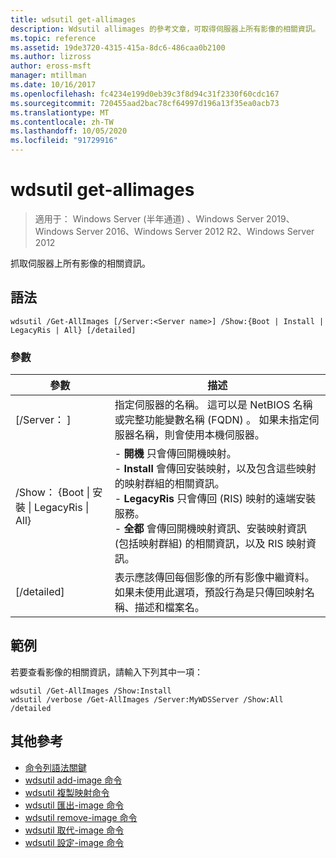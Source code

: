 ```yaml
---
title: wdsutil get-allimages
description: Wdsutil allimages 的參考文章，可取得伺服器上所有影像的相關資訊。
ms.topic: reference
ms.assetid: 19de3720-4315-415a-8dc6-486caa0b2100
ms.author: lizross
author: eross-msft
manager: mtillman
ms.date: 10/16/2017
ms.openlocfilehash: fc4234e199d0eb39c3f8d94c31f2330f60cdc167
ms.sourcegitcommit: 720455aad2bac78cf64997d196a13f35ea0acb73
ms.translationtype: MT
ms.contentlocale: zh-TW
ms.lasthandoff: 10/05/2020
ms.locfileid: "91729916"
---
```

# <a name="wdsutil-get-allimages"></a>wdsutil get-allimages

> 適用于： Windows Server (半年通道) 、Windows Server 2019、Windows Server 2016、Windows Server 2012 R2、Windows Server 2012

抓取伺服器上所有影像的相關資訊。

## <a name="syntax"></a>語法
```
wdsutil /Get-AllImages [/Server:<Server name>] /Show:{Boot | Install | LegacyRis | All} [/detailed]
```
### <a name="parameters"></a>參數
|參數|描述|
|-------|--------|
|[/Server： <Server name> ]|指定伺服器的名稱。 這可以是 NetBIOS 名稱或完整功能變數名稱 (FQDN) 。 如果未指定伺服器名稱，則會使用本機伺服器。|
|/Show： {Boot &#124; 安裝 &#124; LegacyRis &#124; All}|-   **開機** 只會傳回開機映射。<br />-   **Install** 會傳回安裝映射，以及包含這些映射的映射群組的相關資訊。<br />-   **LegacyRis** 只會傳回 (RIS) 映射的遠端安裝服務。<br />-   **全都** 會傳回開機映射資訊、安裝映射資訊 (包括映射群組) 的相關資訊，以及 RIS 映射資訊。|
|[/detailed]|表示應該傳回每個影像的所有影像中繼資料。 如果未使用此選項，預設行為是只傳回映射名稱、描述和檔案名。|
## <a name="examples"></a>範例
若要查看影像的相關資訊，請輸入下列其中一項：
```
wdsutil /Get-AllImages /Show:Install
wdsutil /verbose /Get-AllImages /Server:MyWDSServer /Show:All /detailed
```
## <a name="additional-references"></a>其他參考
- [命令列語法關鍵](command-line-syntax-key.md)
- [wdsutil add-image 命令](wdsutil-add-image.md)
- [wdsutil 複製映射命令](wdsutil-copy-image.md)
- [wdsutil 匯出-image 命令](wdsutil-export-image.md)
- [wdsutil remove-image 命令](wdsutil-remove-image.md)
- [wdsutil 取代-image 命令](wdsutil-replace-image.md)
- [wdsutil 設定-image 命令](wdsutil-set-image.md)
